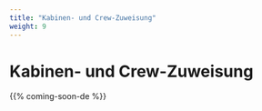 ```yaml
---
title: "Kabinen- und Crew-Zuweisung"
weight: 9
---
```


# Kabinen- und Crew-Zuweisung

{{% coming-soon-de %}}
